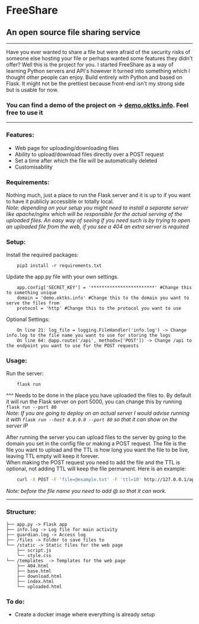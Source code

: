 # FreeShare
## An open source file sharing service

---

Have you ever wanted to share a file but were afraid of the security risks of someone else hosting your file or perhaps wanted some features they didn't offer? Well this is the project for you. I started FreeShare as a way of learning Python servers and API's however it turned into something which I thought other people can enjoy. Build entirely with Python and based on Flask. It might not be the prettiest because front-end isn't my strong side but is usable for now. <br>

### You can find a demo of the project on -> [demo.oktks.info](http://demo.oktks.info). Feel free to use it

---
### Features:
+ Web page for uploading/downloading files
+ Ability to upload/download files directly over a POST request
+ Set a time after which the file will be automatically deleted
+ Customisability

### Requirements:
Nothing much, just a place to run the Flask server and it is up to if you want to have it publicly accessible or totally local. <br>
*Note: depending on your setup you might need to install a separate server like apache/nginx which will be responsible for the actual serving of the uploaded files. An easy way of seeing if you need such is by trying to open an uploaded file from the web, if you see a 404 an extra server is required*

### Setup:
Install the required packages:
```
    pip3 install -r requirements.txt
```
Update the app.py file with your own settings.
```
    app.config['SECRET_KEY'] = '************************' #Change this to something unique
    domain = 'demo.oktks.info' #Change this to the domain you want to serve the files from
    protocol = 'http' #Change this to the protocol you want to use
```
Optional Settings:
```
    On line 21: log_file = logging.FileHandler('info.log') -> Change info.log to the file name you want to use for storing the logs
    On line 64: @app.route('/api', methods=['POST']) -> Change /api to the endpoint you want to use for the POST requests
```

### Usage:
Run the server:
```commandline
    flask run
```
^^^ Needs to be done in the place you have uploaded the files to. By default it will run the Flask server on port 5000, you can change this by running `flask run --port 80` <br>
*Note: If you are going to deploy on an actual server I would advise running it with `flask run --host 0.0.0.0 --port 80` so that it can show on the server IP*

After running the server you can upload files to the server by going to the domain you set in the config file or making a POST request. The file is the file you want to upload and the TTL is how long you want the file to be live, leaving TTL empty will keep it forever. <br>
When making the POST request you need to add the file and the TTL is optional, not adding TTL will keep the file permanent. Here is an example:
```bash
    curl -X POST -F 'file=@example.txt' -F 'ttl=10' http://127.0.0.1/api
```
*Note: before the file name you need to add @ so that it can work.*

---
### Structure:
```
├── app.py -> Flask app
├── info.log -> Log file for main activity
├── guardian.log -> Access log
├── /files -> Folder to save files to
└── /static -> Static files for the web page
    ├── script.js
    └── style.css
└── /templates  -> Templates for the web page
    ├── 404.html
    ├── base.html
    ├── download.html
    ├── index.html
    └── uploaded.html
```

### To do:
+ Create a docker image where everything is already setup
